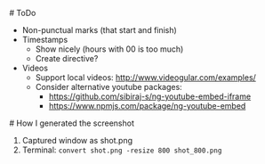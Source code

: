 
# ToDo

- Non-punctual marks (that start and finish)
- Timestamps
  - Show nicely (hours with 00 is too much)
  - Create directive?
- Videos
  - Support local videos: http://www.videogular.com/examples/
  - Consider alternative youtube packages:
    - https://github.com/sibiraj-s/ng-youtube-embed-iframe
    - https://www.npmjs.com/package/ng-youtube-embed

# How I generated the screenshot

1. Captured window as shot.png
2. Terminal: `convert shot.png -resize 800 shot_800.png`
